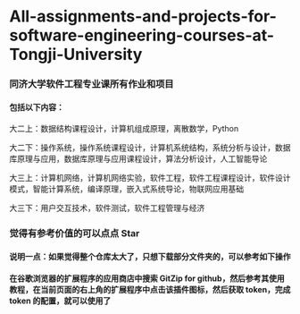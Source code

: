 # All-assignments-and-projects-for-software-engineering-courses-at-Tongji-University
### 同济大学软件工程专业课所有作业和项目

#### 包括以下内容：

大二上：数据结构课程设计，计算机组成原理，离散数学，Python



大二下：操作系统，操作系统课程设计，计算机系统结构，系统分析与设计，数据库原理与应用，数据库原理与应用课程设计，算法分析设计，人工智能导论



大三上：计算机网络，计算机网络实验，软件工程，软件工程课程设计，软件设计模式，智能计算系统，编译原理，嵌入式系统导论，物联网应用基础



大三下：用户交互技术，软件测试，软件工程管理与经济

### 觉得有参考价值的可以点点 Star

#### 说明一点：如果觉得整个仓库太大了，只想下载部分文件夹的，可以参考如下操作

#### 在谷歌浏览器的扩展程序的应用商店中搜索 GitZip for github，然后参考其使用教程，在当前页面的右上角的扩展程序中点击该插件图标，然后获取 token，完成 token 的配置，就可以使用了



